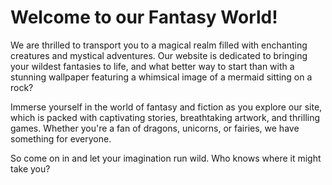 <!--
Write me markdown content of website with wallpaper:

"A whimsical image of a mermaid sitting on a rock for a fantasy or fiction website"

The header of the page should not be copy of the text but rather a real content of the website which is using this wallpaper.
-->

<!--font:Playfair Display-->

# Welcome to our Fantasy World!

We are thrilled to transport you to a magical realm filled with enchanting creatures and mystical adventures. Our website is dedicated to bringing your wildest fantasies to life, and what better way to start than with a stunning wallpaper featuring a whimsical image of a mermaid sitting on a rock?

Immerse yourself in the world of fantasy and fiction as you explore our site, which is packed with captivating stories, breathtaking artwork, and thrilling games. Whether you're a fan of dragons, unicorns, or fairies, we have something for everyone.

So come on in and let your imagination run wild. Who knows where it might take you?
